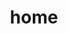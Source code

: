 ---
home: true
title: home
heroImage: /images/hero.png
actions:
  - text: 快速开始 →
    link: /guide/getting-started.html
    type: primary
  - text: 简单介绍
    link: /guide/
    type: secondary
footer: MIT Licensed | Copyright © 2021-present Starzkg
---